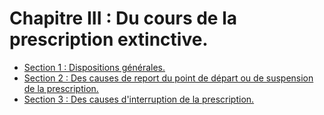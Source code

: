 # Chapitre III : Du cours de la prescription extinctive.

- [Section 1 : Dispositions générales.](section-1)
- [Section 2 : Des causes de report du point de départ ou de suspension de la prescription.](section-2)
- [Section 3 : Des causes d'interruption de la prescription.](section-3)
